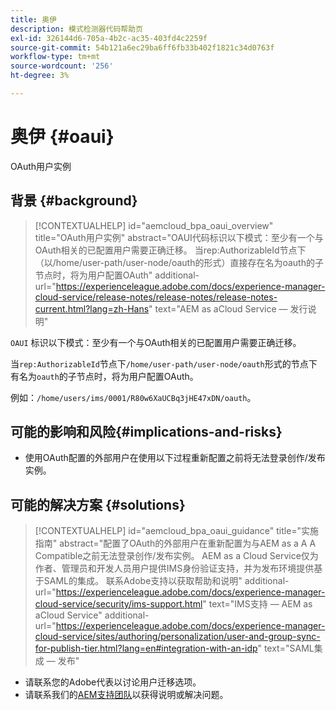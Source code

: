 ```yaml
---
title: 奥伊
description: 模式检测器代码帮助页
exl-id: 326144d6-705a-4b2c-ac35-403fd4c2259f
source-git-commit: 54b121a6ec29ba6ff6fb33b402f1821c34d0763f
workflow-type: tm+mt
source-wordcount: '256'
ht-degree: 3%

---
```


# 奥伊 {#oaui}

OAuth用户实例

## 背景 {#background}

>[!CONTEXTUALHELP]
>id="aemcloud_bpa_oaui_overview"
>title="OAuth用户实例"
>abstract="OAUI代码标识以下模式：至少有一个与OAuth相关的已配置用户需要正确迁移。 当rep:AuthorizableId节点下（以/home/user-path/user-node/oauth的形式）直接存在名为oauth的子节点时，将为用户配置OAuth"
>additional-url="https://experienceleague.adobe.com/docs/experience-manager-cloud-service/release-notes/release-notes/release-notes-current.html?lang=zh-Hans" text="AEM as aCloud Service — 发行说明"

`OAUI` 标识以下模式：至少有一个与OAuth相关的已配置用户需要正确迁移。

当`rep:AuthorizableId`节点下`/home/user-path/user-node/oauth`形式的节点下有名为`oauth`的子节点时，将为用户配置OAuth。

例如：`/home/users/ims/0001/R80w6XaUCBq3jHE47xDN/oauth`。

## 可能的影响和风险{#implications-and-risks}

* 使用OAuth配置的外部用户在使用以下过程重新配置之前将无法登录创作/发布实例。

## 可能的解决方案 {#solutions}

>[!CONTEXTUALHELP]
>id="aemcloud_bpa_oaui_guidance"
>title="实施指南"
>abstract="配置了OAuth的外部用户在重新配置为与AEM as a A A Compatible之前无法登录创作/发布实例。 AEM as a Cloud Service仅为作者、管理员和开发人员用户提供IMS身份验证支持，并为发布环境提供基于SAML的集成。 联系Adobe支持以获取帮助和说明"
>additional-url="https://experienceleague.adobe.com/docs/experience-manager-cloud-service/security/ims-support.html" text="IMS支持 — AEM as aCloud Service"
>additional-url="https://experienceleague.adobe.com/docs/experience-manager-cloud-service/sites/authoring/personalization/user-and-group-sync-for-publish-tier.html?lang=en#integration-with-an-idp" text="SAML集成 — 发布"

* 请联系您的Adobe代表以讨论用户迁移选项。
* 请联系我们的[AEM支持团队](https://helpx.adobe.com/enterprise/using/support-for-experience-cloud.html)以获得说明或解决问题。
